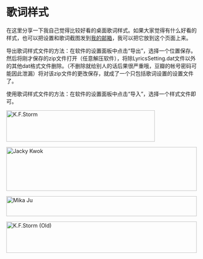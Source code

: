 # 歌词样式

在这里分享一下我自己觉得比较好看的桌面歌词样式。如果大家觉得有什么好看的样式，也可以把设置和歌词截图发到[我的邮箱](mailto:yk000123@sina.com)，我可以把它放到这个页面上来。

导出歌词样式文件的方法：在软件的设置面板中点击“导出”，选择一个位置保存。然后将刚才保存的zip文件打开（任意解压软件），将除LyricsSetting.dat文件以外的其他dat格式文件删除。（不删除就给别人的话后果很严重哦，豆瓣的帐号密码可能因此泄漏）将对该zip文件的更改保存，就成了一个只包括歌词设置的设置文件了。

使用歌词样式文件的方法：在软件的设置面板中点击“导入”，选择一个样式文件即可。

[<img title="K.F.Storm" style="border-left-width: 0px; border-right-width: 0px; background-image: none; border-bottom-width: 0px; padding-top: 0px; padding-left: 0px; display: inline; padding-right: 0px; border-top-width: 0px" border="0" alt="K.F.Storm" src="http://up.kfstorm.com/blog/images/f13fd1f7f515_C2DD/image_thumb.png" width="393" height="83">](http://up.kfstorm.com/lyricsstyle/LyricsStyle_K.F.Storm_Pure.zip)

[<img title="Jacky Kwok" style="border-left-width: 0px; border-right-width: 0px; background-image: none; border-bottom-width: 0px; padding-top: 0px; padding-left: 0px; display: inline; padding-right: 0px; border-top-width: 0px" border="0" alt="Jacky Kwok" src="http://up.kfstorm.com/blog/images/9826db643294_ADBE/4_thumb.jpg" width="504" height="116">](http://up.kfstorm.com/lyricsstyle/LyricsStyle_JackyKwok.zip)

[<img title="Mika Ju" style="border-left-width: 0px; border-right-width: 0px; background-image: none; border-bottom-width: 0px; padding-top: 0px; padding-left: 0px; display: inline; padding-right: 0px; border-top-width: 0px" border="0" alt="Mika Ju" src="http://up.kfstorm.com/blog/images/f13fd1f7f515_C2DD/9b523871722e.jpg" width="504" height="53">](http://up.kfstorm.com/lyricsstyle/LyricsStyle_MikaJu.zip)

[<img title="K.F.Storm (Old)" style="border-top: 0px; border-right: 0px; background-image: none; border-bottom: 0px; padding-top: 0px; padding-left: 0px; border-left: 0px; display: inline; padding-right: 0px" border="0" alt="K.F.Storm (Old)" src="http://up.kfstorm.com/blog/images/51d4cea34b2b_A70C/image.png" width="504" height="83">](http://up.kfstorm.com/lyricsstyle/LyricsStyle_K.F.Storm_Old.zip)
